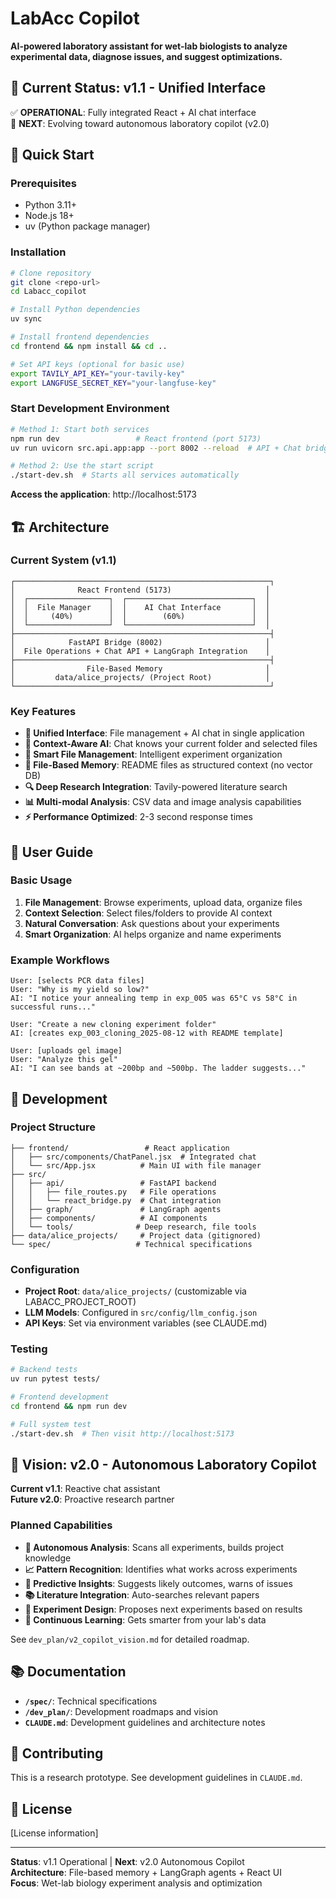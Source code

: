 # LabAcc Copilot

**AI-powered laboratory assistant for wet-lab biologists to analyze experimental data, diagnose issues, and suggest optimizations.**

## 🎯 Current Status: v1.1 - Unified Interface

✅ **OPERATIONAL**: Fully integrated React + AI chat interface  
🚧 **NEXT**: Evolving toward autonomous laboratory copilot (v2.0)

## 🚀 Quick Start

### Prerequisites
- Python 3.11+
- Node.js 18+
- uv (Python package manager)

### Installation
```bash
# Clone repository
git clone <repo-url>
cd Labacc_copilot

# Install Python dependencies
uv sync

# Install frontend dependencies
cd frontend && npm install && cd ..

# Set API keys (optional for basic use)
export TAVILY_API_KEY="your-tavily-key"
export LANGFUSE_SECRET_KEY="your-langfuse-key"
```

### Start Development Environment
```bash
# Method 1: Start both services
npm run dev                 # React frontend (port 5173)
uv run uvicorn src.api.app:app --port 8002 --reload  # API + Chat bridge

# Method 2: Use the start script
./start-dev.sh  # Starts all services automatically
```

**Access the application**: http://localhost:5173

## 🏗️ Architecture

### Current System (v1.1)
```
┌─────────────────────────────────────────────────────────┐
│              React Frontend (5173)                     │
│  ┌──────────────────┐  ┌────────────────────────────┐  │
│  │  File Manager    │  │    AI Chat Interface       │  │
│  │     (40%)        │  │        (60%)               │  │
│  └──────────────────┘  └────────────────────────────┘  │
├─────────────────────────────────────────────────────────┤
│            FastAPI Bridge (8002)                       │
│  File Operations + Chat API + LangGraph Integration    │
├─────────────────────────────────────────────────────────┤
│                File-Based Memory                       │
│         data/alice_projects/ (Project Root)            │
└─────────────────────────────────────────────────────────┘
```

### Key Features
- **🎨 Unified Interface**: File management + AI chat in single application
- **🤖 Context-Aware AI**: Chat knows your current folder and selected files
- **📁 Smart File Management**: Intelligent experiment organization
- **💾 File-Based Memory**: README files as structured context (no vector DB)
- **🔍 Deep Research Integration**: Tavily-powered literature search
- **📊 Multi-modal Analysis**: CSV data and image analysis capabilities
- **⚡ Performance Optimized**: 2-3 second response times

## 📖 User Guide

### Basic Usage
1. **File Management**: Browse experiments, upload data, organize files
2. **Context Selection**: Select files/folders to provide AI context
3. **Natural Conversation**: Ask questions about your experiments
4. **Smart Organization**: AI helps organize and name experiments

### Example Workflows
```
User: [selects PCR data files]
User: "Why is my yield so low?"
AI: "I notice your annealing temp in exp_005 was 65°C vs 58°C in successful runs..."

User: "Create a new cloning experiment folder"
AI: [creates exp_003_cloning_2025-08-12 with README template]

User: [uploads gel image]  
User: "Analyze this gel"
AI: "I can see bands at ~200bp and ~500bp. The ladder suggests..."
```

## 🔧 Development

### Project Structure
```
├── frontend/                 # React application
│   ├── src/components/ChatPanel.jsx  # Integrated chat
│   └── src/App.jsx          # Main UI with file manager
├── src/
│   ├── api/                 # FastAPI backend
│   │   ├── file_routes.py   # File operations
│   │   └── react_bridge.py  # Chat integration
│   ├── graph/               # LangGraph agents
│   ├── components/          # AI components
│   └── tools/              # Deep research, file tools
├── data/alice_projects/     # Project data (gitignored)
└── spec/                   # Technical specifications
```

### Configuration
- **Project Root**: `data/alice_projects/` (customizable via LABACC_PROJECT_ROOT)
- **LLM Models**: Configured in `src/config/llm_config.json`
- **API Keys**: Set via environment variables (see CLAUDE.md)

### Testing
```bash
# Backend tests
uv run pytest tests/

# Frontend development
cd frontend && npm run dev

# Full system test
./start-dev.sh  # Then visit http://localhost:5173
```

## 🔮 Vision: v2.0 - Autonomous Laboratory Copilot

**Current v1.1**: Reactive chat assistant  
**Future v2.0**: Proactive research partner

### Planned Capabilities
- **🧠 Autonomous Analysis**: Scans all experiments, builds project knowledge
- **📈 Pattern Recognition**: Identifies what works across experiments
- **🔬 Predictive Insights**: Suggests likely outcomes, warns of issues
- **📚 Literature Integration**: Auto-searches relevant papers
- **🎯 Experiment Design**: Proposes next experiments based on results
- **🔄 Continuous Learning**: Gets smarter from your lab's data

See `dev_plan/v2_copilot_vision.md` for detailed roadmap.

## 📚 Documentation

- **`/spec/`**: Technical specifications
- **`/dev_plan/`**: Development roadmaps and vision
- **`CLAUDE.md`**: Development guidelines and architecture notes

## 🤝 Contributing

This is a research prototype. See development guidelines in `CLAUDE.md`.

## 📄 License

[License information]

---

**Status**: v1.1 Operational | **Next**: v2.0 Autonomous Copilot  
**Architecture**: File-based memory + LangGraph agents + React UI  
**Focus**: Wet-lab biology experiment analysis and optimization